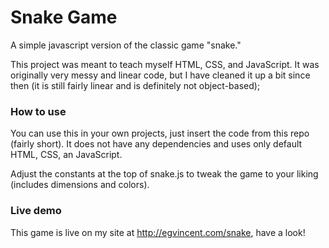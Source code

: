 # Snake Game
A simple javascript version of the classic game "snake."

This project was meant to teach myself HTML, CSS, and JavaScript. It was originally very messy and linear code, but I have cleaned it up a bit since then (it is still fairly linear and is definitely not object-based);

### How to use
You can use this in your own projects, just insert the code from this repo (fairly short). It does not have any dependencies and uses only default HTML, CSS, an JavaScript.

Adjust the constants at the top of snake.js to tweak the game to your liking (includes dimensions and colors).

### Live demo
This game is live on my site at http://egvincent.com/snake, have a look!